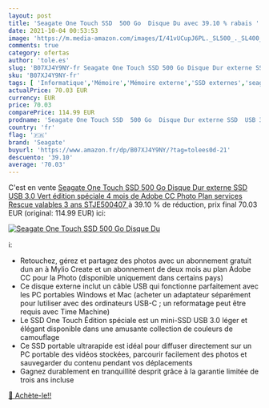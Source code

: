 ```yaml
---
layout: post
title: 'Seagate One Touch SSD  500 Go  Disque Du avec 39.10 % rabais '
date: 2021-10-04 00:53:53
image: 'https://m.media-amazon.com/images/I/41vUCupJ6PL._SL500_._SL400_.jpg'
comments: true
category: ofertas
author: 'tole.es'
slug: 'B07XJ4Y9NY-fr Seagate One Touch SSD 500 Go Disque Dur externe SSD USB...'
sku: 'B07XJ4Y9NY-fr'
tags: [ 'Informatique','Mémoire','Mémoire externe','SSD externes','seagate', ]
actualPrice: 70.03 EUR
currency: EUR
price: 70.03
comparePrice: 114.99 EUR
prodname: 'Seagate One Touch SSD  500 Go  Disque Dur externe SSD  USB 3.0  Vert  édition spéciale  4 mois de Adobe CC Photo Plan  services Rescue valables 3 ans  STJE500407 '
country: 'fr'
flag: '🇫🇷'
brand: 'Seagate'
buyurl: 'https://www.amazon.fr/dp/B07XJ4Y9NY/?tag=tolees0d-21'
descuento: '39.10'
average: '70.03'
---
```


C'est en vente [Seagate One Touch SSD  500 Go  Disque Dur externe SSD  USB 3.0  Vert  édition spéciale  4 mois de Adobe CC Photo Plan  services Rescue valables 3 ans  STJE500407 ](https://www.amazon.fr/dp/B07XJ4Y9NY/?tag=tolees0d-21)  à  39.10 % de réduction, prix final  70.03 EUR (original: 114.99 EUR) ici:

[![Seagate One Touch SSD  500 Go  Disque Du](https://m.media-amazon.com/images/I/41vUCupJ6PL._SL500_._SL400_.jpg)](https://www.amazon.fr/dp/B07XJ4Y9NY/?tag=tolees0d-21)

ℹ️:

- Retouchez, gérez et partagez des photos avec un abonnement gratuit dun an à Mylio Create et un abonnement de deux mois au plan Adobe CC pour la Photo (disponible uniquement dans certains pays)
- Ce disque externe inclut un câble USB qui fonctionne parfaitement avec les PC portables Windows et Mac (acheter un adaptateur séparément pour lutiliser avec des ordinateurs USB-C ; un reformatage peut être requis avec Time Machine)
- Le SSD One Touch Édition spéciale est un mini-SSD USB 3.0 léger et élégant disponible dans une amusante collection de couleurs de camouflage
- Ce SSD portable ultrarapide est idéal pour diffuser directement sur un PC portable des vidéos stockées, parcourir facilement des photos et sauvegarder du contenu pendant vos déplacements
- Gagnez durablement en tranquillité desprit grâce à la garantie limitée de trois ans incluse

[🛒 Achète-le!!](https://www.amazon.fr/dp/B07XJ4Y9NY/?tag=tolees0d-21)
